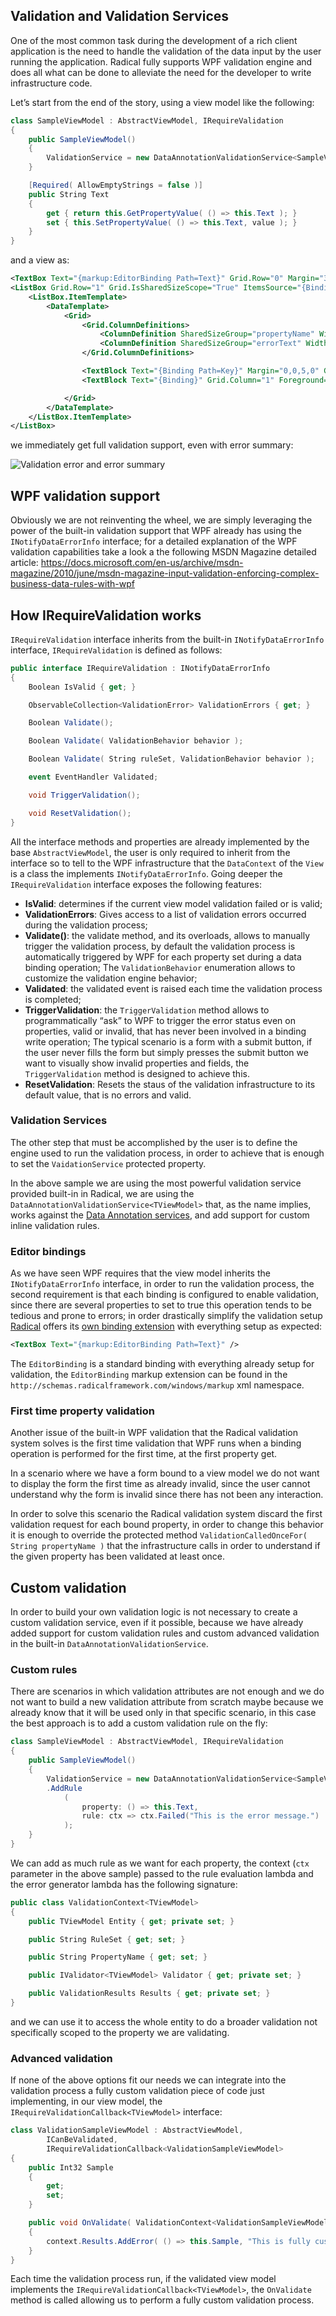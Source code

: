## Validation and Validation Services

One of the most common task during the development of a rich client application is the need to handle the validation of the data input by the user running the application. Radical fully supports WPF validation engine and does all what can be done to alleviate the need for the developer to write infrastructure code.

Let’s start from the end of the story, using a view model like the following:

```csharp
class SampleViewModel : AbstractViewModel, IRequireValidation
{
    public SampleViewModel()
    {
        ValidationService = new DataAnnotationValidationService<SampleViewModel>( this );
    }

    [Required( AllowEmptyStrings = false )]
    public String Text
    {
        get { return this.GetPropertyValue( () => this.Text ); }
        set { this.SetPropertyValue( () => this.Text, value ); }
    }
}
```

and a view as:

```xml
<TextBox Text="{markup:EditorBinding Path=Text}" Grid.Row="0" Margin="33,47,220,0" Height="25" VerticalAlignment="Top" />
<ListBox Grid.Row="1" Grid.IsSharedSizeScope="True" ItemsSource="{Binding Path=ValidationErrors}">
    <ListBox.ItemTemplate>
        <DataTemplate>
            <Grid>
                <Grid.ColumnDefinitions>
                    <ColumnDefinition SharedSizeGroup="propertyName" Width="Auto" />
                    <ColumnDefinition SharedSizeGroup="errorText" Width="*" />
                </Grid.ColumnDefinitions>

                <TextBlock Text="{Binding Path=Key}" Margin="0,0,5,0" Grid.Column="0" Foreground="Red" />
                <TextBlock Text="{Binding}" Grid.Column="1" Foreground="Brown" />

            </Grid>
        </DataTemplate>
    </ListBox.ItemTemplate>
</ListBox>
```

we immediately get full validation support, even with error summary:

![Validation error and error summary](/images/cab-be-validated-1.png)

## WPF validation support

Obviously we are not reinventing the wheel, we are simply leveraging the power of the built-in validation support that WPF already has using the `INotifyDataErrorInfo` interface; for a detailed explanation of the WPF validation capabilities take a look a the following MSDN Magazine detailed article: https://docs.microsoft.com/en-us/archive/msdn-magazine/2010/june/msdn-magazine-input-validation-enforcing-complex-business-data-rules-with-wpf

## How IRequireValidation works

`IRequireValidation` interface inherits from the built-in `INotifyDataErrorInfo` interface, `IRequireValidation` is defined as follows:

```csharp
public interface IRequireValidation : INotifyDataErrorInfo
{
    Boolean IsValid { get; }

    ObservableCollection<ValidationError> ValidationErrors { get; }

    Boolean Validate();

    Boolean Validate( ValidationBehavior behavior );

    Boolean Validate( String ruleSet, ValidationBehavior behavior );

    event EventHandler Validated;

    void TriggerValidation();

    void ResetValidation();
}
```

All the interface methods and properties are already implemented by the base `AbstractViewModel`, the user is only required to inherit from the interface so to tell to the WPF infrastructure that the `DataContext` of the `View` is a class the implements `INotifyDataErrorInfo`. Going deeper the `IRequireValidation` interface exposes the following features:

* **IsValid**: determines if the current view model validation failed or is valid;
* **ValidationErrors**: Gives access to a list of validation errors occurred during the validation process;
* **Validate()**: the validate method, and its overloads, allows to manually trigger the validation process, by default the validation process is automatically triggered by WPF for each property set during a data binding operation; The `ValidationBehavior` enumeration allows to customize the validation engine behavior;
* **Validated**: the validated event is raised each time the validation process is completed;
* **TriggerValidation**: the `TriggerValidation` method allows to programmatically “ask” to WPF to trigger the error status even on properties, valid or invalid, that has never been involved in a binding write operation;
  The typical scenario is a form with a submit button, if the user never fills the form but simply presses the submit button we want to visually show invalid properties and fields, the `TriggerValidation` method is designed to achieve this.
* **ResetValidation**: Resets the staus of the validation infrastructure to its default value, that is no errors and valid.

### Validation Services

The other step that must be accomplished by the user is to define the engine used to run the validation process, in order to achieve that is enough to set the `VaidationService` protected property.

In the above sample we are using the most powerful validation service provided built-in in Radical, we are using the `DataAnnotationValidationService<TViewModel>` that, as the name implies, works against the [Data Annotation services](http://msdn.microsoft.com/en-us/library/system.componentmodel.dataannotations.aspx), and add support for custom inline validation rules.

### Editor bindings

As we have seen WPF requires that the view model inherits the `INotifyDataErrorInfo` interface, in order to run the validation process, the second requirement is that each binding is configured to enable validation, since there are several properties to set to true this operation tends to be tedious and prone to errors; in order drastically simplify the validation setup [Radical](https://github.com/RadicalFx/radical) offers its [own binding extension](/markup/editor-binding.md) with everything setup as expected:

```xml
<TextBox Text="{markup:EditorBinding Path=Text}" />
```

The `EditorBinding` is a standard binding with everything already setup for validation, the `EditorBinding` markup extension can be found in the `http://schemas.radicalframework.com/windows/markup` xml namespace.

### First time property validation

Another issue of the built-in WPF validation that the Radical validation system solves is the first time validation that WPF runs when a binding operation is performed for the first time, at the first property get.

In a scenario where we have a form bound to a view model we do not want to display the form the first time as already invalid, since the user cannot understand why the form is invalid since there has not been any interaction.

In order to solve this scenario the Radical validation system discard the first validation request for each bound property, in order to change this behavior it is enough to override the protected method `ValidationCalledOnceFor( String propertyName )` that the infrastructure calls in order to understand if the given property has been validated at least once.

## Custom validation

In order to build your own validation logic is not necessary to create a custom validation service, even if it possible, because we have already added support for custom validation rules and custom advanced validation in the built-in `DataAnnotationValidationService`.

### Custom rules

There are scenarios in which validation attributes are not enough and we do not want to build a new validation attribute from scratch maybe because we already know that it will be used only in that specific scenario, in this case the best approach is to add a custom validation rule on the fly:

```csharp
class SampleViewModel : AbstractViewModel, IRequireValidation
{
    public SampleViewModel()
    {
        ValidationService = new DataAnnotationValidationService<SampleViewModel>( this )
        .AddRule
            (
                property: () => this.Text,
                rule: ctx => ctx.Failed("This is the error message.")
            );
    }
}
```

We can add as much rule as we want for each property, the context (`ctx` parameter in the above sample) passed to the rule evaluation lambda and the error generator lambda has the following signature:

```csharp
public class ValidationContext<TViewModel>
{
    public TViewModel Entity { get; private set; }

    public String RuleSet { get; set; }

    public String PropertyName { get; set; }

    public IValidator<TViewModel> Validator { get; private set; }

    public ValidationResults Results { get; private set; }
}
```

and we can use it to access the whole entity to do a broader validation not specifically scoped to the property we are validating.

### Advanced validation

If none of the above options fit our needs we can integrate into the validation process a fully custom validation piece of code just implementing, in our view model, the `IRequireValidationCallback<TViewModel>` interface:

```csharp
class ValidationSampleViewModel : AbstractViewModel,
        ICanBeValidated,
        IRequireValidationCallback<ValidationSampleViewModel>
{
    public Int32 Sample
    {
        get;
        set;
    }

    public void OnValidate( ValidationContext<ValidationSampleViewModel> context )
    {
        context.Results.AddError( () => this.Sample, "This is fully custom." );
    }
}
```

Each time the validation process run, if the validated view model implements the `IRequireValidationCallback<TViewModel>`, the `OnValidate` method is called allowing us to perform a fully custom validation process.
